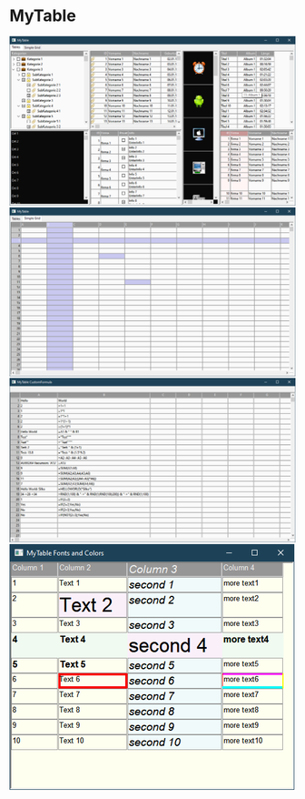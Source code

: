 # MyTable
![Screenshot](2021-05-08_1.png "Screenshot")
![Screenshot](2021-05-08.png "Screenshot")
![Screenshot](2021-05-26_1.png "Screenshot")
![Screenshot](2021-06-03.png "Screenshot")
